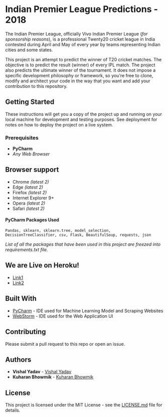 # Indian Premier League Predictions - 2018
The Indian Premier League, officially Vivo Indian Premier League (_for sponsorship reasons_), is a professional Twenty20 cricket league in India contested during April and May of every year by teams representing Indian cities and some states.

This project is an attempt to predict the winner of T20 cricket matches. The objective is to predict the result (winner) of every IPL match. The project also predicts the ultimate winner of the tournament. It does not impose a specific development philosophy or framework, so you're free to clone, modify and architect your code in the way that you want and add your contribution to this repository.

## Getting Started

These instructions will get you a copy of the project up and running on your local machine for development and testing purposes. See deployment for notes on how to deploy the project on a live system.

### Prerequisites

* **PyCharm**
* _Any Web Browser_

## Browser support

* Chrome *(latest 2)*
* Edge *(latest 2)*
* Firefox *(latest 2)*
* Internet Explorer 9+
* Opera *(latest 2)*
* Safari *(latest 2)*


#### PyCharm Packages Used
```
Pandas, sklearn, sklearn.tree, model_selection, DecisionTreeClassifier, csv, Flask, BeautifulSoup, requests, json 
```
_List of all the packages that have been used in this project are freezed into requirements.txt file._
## We are Live on Heroku!
* [Link1](https://ipl2018prediction.herokuapp.com/)
* [Link2](https://iplprediction2018.herokuapp.com/)

## Built With

* [PyCharm](https://www.jetbrains.com/pycharm/) - IDE used for Machine Learning Model and Scraping Websites
* [WebStorm](https://www.jetbrains.com/webstorm/) - IDE used for the Web Application UI


## Contributing

Please submit a pull request to this repo or open an issue.


## Authors

* **Vishal Yadav** - [Vishal Yadav](https://github.com/vishal-kr-yadav)
* **Kuharan Bhowmik** - [Kuharan Bhowmik](https://github.com/kuharan)

## License

This project is licensed under the MIT License - see the [LICENSE.md](LICENSE.md) file for details.
